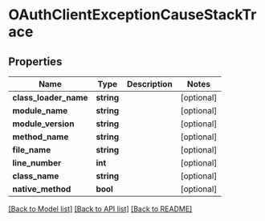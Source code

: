# OAuthClientExceptionCauseStackTrace

## Properties
Name | Type | Description | Notes
------------ | ------------- | ------------- | -------------
**class_loader_name** | **string** |  | [optional] 
**module_name** | **string** |  | [optional] 
**module_version** | **string** |  | [optional] 
**method_name** | **string** |  | [optional] 
**file_name** | **string** |  | [optional] 
**line_number** | **int** |  | [optional] 
**class_name** | **string** |  | [optional] 
**native_method** | **bool** |  | [optional] 

[[Back to Model list]](../../README.md#documentation-for-models) [[Back to API list]](../../README.md#documentation-for-api-endpoints) [[Back to README]](../../README.md)

